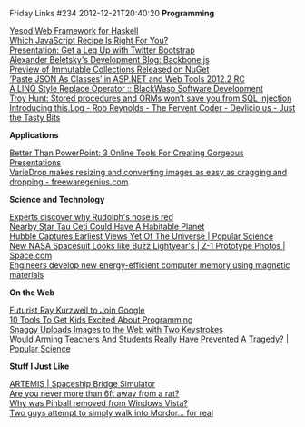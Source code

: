 Friday Links #234
2012-12-21T20:40:20
**Programming**

[Yesod Web Framework for Haskell](http://www.yesodweb.com/)   
[Which JavaScript Recipe Is Right For You?](http://coding.smashingmagazine.com/2012/12/14/which-javascript-recipe-is-right-for-you/)   
[Presentation: Get a Leg Up with Twitter Bootstrap](http://www.infoq.com/presentations/Twitter-Bootstrap)   
[Alexander Beletsky's Development Blog: Backbone.js](http://www.beletsky.net/search/label/Backbone.js)   
[Preview of Immutable Collections Released on NuGet](http://blogs.msdn.com/b/bclteam/archive/2012/12/18/preview-of-immutable-collections-released-on-nuget.aspx)   
[‘Paste JSON As Classes’ in ASP.NET and Web Tools 2012.2 RC](http://blogs.msdn.com/b/webdev/archive/2012/12/18/paste-json-as-classes-in-asp-net-and-web-tools-2012-2-rc.aspx)   
[A LINQ Style Replace Operator :: BlackWasp Software Development](http://www.blackwasp.co.uk/LinqReplace.aspx)   
[Troy Hunt: Stored procedures and ORMs won’t save you from SQL injection](http://www.troyhunt.com/2012/12/stored-procedures-and-orms-wont-save.html)   
[Introducing this.Log - Rob Reynolds - The Fervent Coder - Devlicio.us - Just the Tasty Bits](http://devlicio.us/blogs/rob_reynolds/archive/2012/12/15/introducing-this-log.aspx)

**Applications**

[Better Than PowerPoint: 3 Online Tools For Creating Gorgeous Presentations](http://www.makeuseof.com/tag/better-than-powerpoint-3-online-tools-for-creating-gorgeous-presentations/)   
[VarieDrop makes resizing and converting images as easy as dragging and dropping - freewaregenius.com](http://www.freewaregenius.com/variedrop-makes-resizing-and-converting-images-as-easy-as-dragging-and-dropping/)

**Science and Technology**

[Experts discover why Rudolph's nose is red](http://www.sciencedaily.com/releases/2012/12/121217190634.htm)   
[Nearby Star Tau Ceti Could Have A Habitable Planet](http://www.popsci.com/technology/article/2012-12/nearby-sun-star-tau-ceti-could-be-home-habitable-earth-planet)   
[Hubble Captures Earliest Views Yet Of The Universe | Popular Science](http://www.popsci.com/science/article/2012-12/hubble-peers-back-cosmic-dawn-take-earliest-galaxy-census)   
[New NASA Spacesuit Looks like Buzz Lightyear's | Z-1 Prototype Photos | Space.com](http://www.space.com/19003-nasa-z1-future-spacesuit.html)   
[Engineers develop new energy-efficient computer memory using magnetic materials](http://www.sciencedaily.com/releases/2012/12/121214191516.htm)

**On the Web**

[Futurist Ray Kurzweil to Join Google](http://allthingsd.com/20121214/futurist-ray-kurzweil-to-join-google/)   
[10 Tools To Get Kids Excited About Programming](http://www.makeuseof.com/tag/10-tools-to-get-kids-excited-about-programming/)   
[Snaggy Uploads Images to the Web with Two Keystrokes](http://lifehacker.com/5969582/snaggy-uploads-images-to-the-web-with-two-keystrokes)   
[Would Arming Teachers And Students Really Have Prevented A Tragedy? | Popular Science](http://www.popsci.com/science/article/2012-12/could-arming-teachers-and-students-prevent-tragedy)

**Stuff I Just Like**

[ARTEMIS | Spaceship Bridge Simulator](http://www.artemis.eochu.com/)   
[Are you never more than 6ft away from a rat?](http://www.bbc.co.uk/news/magazine-20716625)   
[Why was Pinball removed from Windows Vista?](http://blogs.msdn.com/b/oldnewthing/archive/2012/12/18/10378851.aspx)   
[Two guys attempt to simply walk into Mordor... for real](http://io9.com/5967119)
